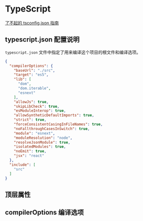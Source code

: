 # TypeScript

[了不起的 tsconfig.json 指南](https://segmentfault.com/a/1190000022809326)

## typescript.json 配置说明

`typescript.json` 文件中指定了用来编译这个项目的根文件和编译选项。

```json lines
{
  "compilerOptions": {
    "baseUrl": "./src",
    "target": "es5",
    "lib": [
      "dom",
      "dom.iterable",
      "esnext"
    ],
    "allowJs": true,
    "skipLibCheck": true,
    "esModuleInterop": true,
    "allowSyntheticDefaultImports": true,
    "strict": true,
    "forceConsistentCasingInFileNames": true,
    "noFallthroughCasesInSwitch": true,
    "module": "esnext",
    "moduleResolution": "node",
    "resolveJsonModule": true,
    "isolatedModules": true,
    "noEmit": true,
    "jsx": "react"
  },
  "include": [
    "src"
  ]
}
```
## 顶层属性


## compilerOptions 编译选项

##
